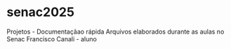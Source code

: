 # senac2025
Projetos -  Documentaçãao rápida
Arquivos elaborados durante as aulas no Senac 
Francisco Canali - aluno
